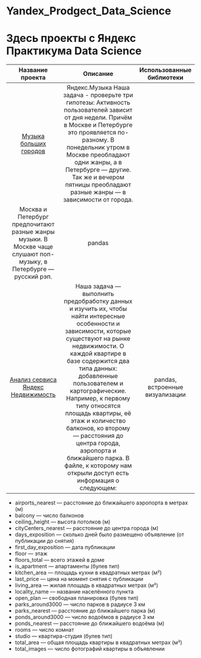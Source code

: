 # Yandex_Prodgect_Data_Science
# Здесь проекты с Яндекс Практикума Data Science
| Название проекта | Описание | Использованные библиотеки |
|:-----------------:|:----------------------------------------:|:----------------------:|
| [Музыка больших городов](https://github.com/Arthur-Hort/Yandex_Prodgect_Data_Science/blob/Project_1/%D0%9F%D1%80%D0%BE%D0%B5%D0%BA%D1%82_1_%D0%9C%D1%83%D0%B7%D1%8B%D0%BA%D0%B0_%D0%B1%D0%BE%D0%BB%D1%8C%D1%88%D0%B8%D1%85_%D0%B3%D0%BE%D1%80%D0%BE%D0%B4%D0%BE%D0%B2.ipynb) | Яндекс.Музыка Наша задача - проверьте три гипотезы: Активность пользователей зависит от дня недели. Причём в Москве и Петербурге это проявляется по-разному. В понедельник утром в Москве преобладают одни жанры, а в Петербурге — другие. Так же и вечером пятницы преобладают разные жанры — в зависимости от города.
Москва и Петербург предпочитают разные жанры музыки. В Москве чаще слушают поп-музыку, в Петербурге — русский рэп. | pandas |
| [Анализ сервиса Яндекс Недвижимость](https://github.com/Arthur-Hort/Yandex_Prodgect_Data_Science/blob/Project_3/%D0%9F%D1%80%D0%BE%D0%B5%D0%BA%D1%82_3_%D0%90%D0%BD%D0%B0%D0%BB%D0%B8%D0%B7_%D1%81%D0%B5%D1%80%D0%B2%D0%B8%D1%81%D0%B0_%D0%AF%D0%BD%D0%B4%D0%B5%D0%BA%D1%81_%D0%9D%D0%B5%D0%B4%D0%B2%D0%B8%D0%B6%D0%B8%D0%BC%D0%BE%D1%81%D1%82%D1%8C.ipynb) | Наша задача — выполнить предобработку данных и изучить их, чтобы найти интересные особенности и зависимости, которые существуют на рынке недвижимости. О каждой квартире в базе содержится два типа данных: добавленные пользователем и картографические. Например, к первому типу относятся площадь квартиры, её этаж и количество балконов, ко второму — расстояния до центра города, аэропорта и ближайшего парка. В файле, к которому нам открыли доступ есть информация о следующем: | pandas, встроенные визуализации  |
-	airports_nearest — расстояние до ближайшего аэропорта в метрах (м) 
-	balcony — число балконов
-	ceiling_height — высота потолков (м)
-	cityCenters_nearest — расстояние до центра города (м)
-	days_exposition — сколько дней было размещено объявление (от публикации до снятия)
-	first_day_exposition — дата публикации
-	floor — этаж
-	floors_total — всего этажей в доме
-	is_apartment — апартаменты (булев тип)
-	kitchen_area — площадь кухни в квадратных метрах (м²)
-	last_price — цена на момент снятия с публикации
-	living_area — жилая площадь в квадратных метрах (м²)
-	locality_name — название населённого пункта
-	open_plan — свободная планировка (булев тип)
-	parks_around3000 — число парков в радиусе 3 км
-	parks_nearest — расстояние до ближайшего парка (м)
-	ponds_around3000 — число водоёмов в радиусе 3 км
-	ponds_nearest — расстояние до ближайшего водоёма (м)
-	rooms — число комнат
-	studio — квартира-студия (булев тип)
-	total_area — общая площадь квартиры в квадратных метрах (м²)
-	total_images — число фотографий квартиры в объявлении


